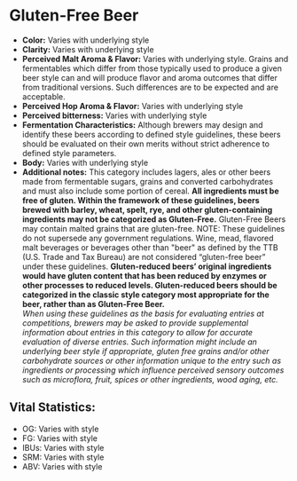 # Gluten-Free Beer

- **Color:** Varies with underlying style
- **Clarity:** Varies with underlying style
- **Perceived Malt Aroma & Flavor:** Varies with underlying style. Grains and fermentables which differ from those typically used to produce a given beer style can and will produce flavor and aroma outcomes that differ from traditional versions. Such differences are to be expected and are acceptable.
- **Perceived Hop Aroma & Flavor:** Varies with underlying style
- **Perceived bitterness:** Varies with underlying style
- **Fermentation Characteristics:** Although brewers may design and identify these beers according to defined style guidelines, these beers should be evaluated on their own merits without strict adherence to defined style parameters.
- **Body:** Varies with underlying style
- **Additional notes:** This category includes lagers, ales or other beers made from fermentable sugars, grains and converted carbohydrates and must also include some portion of cereal. **All ingredients must be free of gluten. Within the framework of these guidelines, beers brewed with barley, wheat, spelt, rye, and other gluten-containing ingredients may not be categorized as Gluten-Free.** Gluten-Free Beers may contain malted grains that are gluten-free. NOTE: These guidelines do not supersede any government regulations. Wine, mead, flavored malt beverages or beverages other than "beer" as defined by the TTB (U.S. Trade and Tax Bureau) are not considered “gluten-free beer” under these guidelines. **Gluten-reduced beers’ original ingredients would have gluten content that has been reduced by enzymes or other processes to reduced levels. Gluten-reduced beers should be categorized in the classic style category most appropriate for the beer, rather than as Gluten-Free Beer.** <br/>
_When using these guidelines as the basis for evaluating entries at competitions, brewers may be asked to provide supplemental information about entries in this category to allow for accurate evaluation of diverse entries. Such information might include an underlying beer style if appropriate, gluten free grains and/or other carbohydrate sources or other information unique to the entry such as ingredients or processing which influence perceived sensory outcomes such as microflora, fruit, spices or other ingredients, wood aging, etc._

## Vital Statistics:

- OG: Varies with style 
- FG: Varies with style 
- IBUs: Varies with style 
- SRM: Varies with style 
- ABV: Varies with style 
